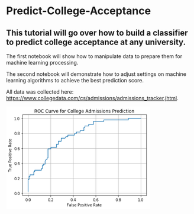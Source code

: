 # Predict-College-Acceptance

## This tutorial will go over how to build a classifier to predict college acceptance at any university.

The first notebook will show how to manipulate data to prepare them for machine learning processing.

The second notebook will demonstrate how to adjust settings on machine learning algorithms to achieve the best prediction score.

All data was collected here: https://www.collegedata.com/cs/admissions/admissions_tracker.jhtml. 

![alt text](https://raw.githubusercontent.com/haebichan/Predict-College-Acceptance/master/ROC.png)

